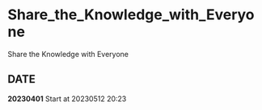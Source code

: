 # Share_the_Knowledge_with_Everyone
Share the Knowledge with Everyone

## DATE
**20230401**
Start at 20230512 20:23
